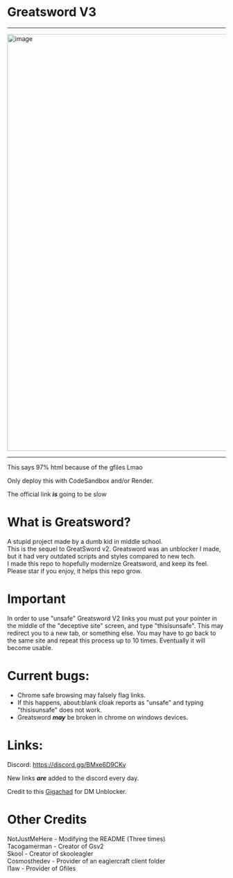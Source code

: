 # Greatsword V3
-------

<img width="960" alt="image" src="https://github.com/JustTacoJohn/Greatsword/assets/119009502/f0e1b322-9432-49bf-921f-231c2cfecbc9">

-------

This says 97% html because of the gfiles Lmao

Only deploy this with CodeSandbox and/or Render.

The official link ***is*** going to be slow

# What is Greatsword?
A stupid project made by a dumb kid in middle school.
<br>
This is the sequel to GreatSword v2. Greatsword was an unblocker I made, but it had very outdated scripts and styles compared to new tech. 
<br>
I made this repo to hopefully modernize Greatsword, and keep its feel.
<br>
Please star if you enjoy, it helps this repo grow.

# Important
In order to use "unsafe" Greatsword V2 links you must put your pointer in the middle of the "deceptive site" screen, and type "thisisunsafe". This may redirect you to a new tab, or something else. You may have to go back to the same site and repeat this process up to 10 times. Eventually it will become usable.

# Current bugs:
* Chrome safe browsing may falsely flag links.
* If this happens, about:blank cloak reports as "unsafe" and typing "thisisunsafe" does not work.
* Greatsword ***may*** be broken in chrome on windows devices.
# Links:
Discord: https://discord.gg/BMxe6D9CKv

New links ***are*** added to the discord every day.

Credit to this [Gigachad](https://github.com/dragon731012/) for DM Unblocker.

# Other Credits
NotJustMeHere - Modifying the README (Three times)
<br>
Tacogamerman - Creator of Gsv2
<br>
Skool - Creator of skooleagler
<br>
Cosmosthedev - Provider of an eaglercraft client folder
<br>
I1aw - Provider of Gfiles






